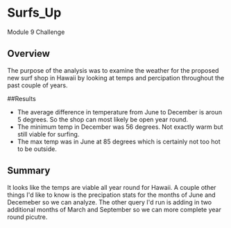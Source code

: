 # Surfs_Up
Module 9 Challenge
## Overview
The purpose of the analysis was to examine the weather for the proposed new surf shop in Hawaii by looking at temps and percipation throughout the past couple of years.

##Results
- The average difference in temperature from June to December is aroun 5 degrees. So the shop can most likely be open year round.
- The minimum temp in December was 56 degrees. Not exactly warm but still viable for surfing.
- The max temp was in June at 85 degrees which is certainly not too hot to be outside.

## Summary
It looks like the temps are viable all year round for Hawaii. A couple other things I'd like to know is the precipation stats for the months of June and Decemeber so we can analyze. The other query I'd run is adding in two additional months of March and September so we can more complete year round picutre.
